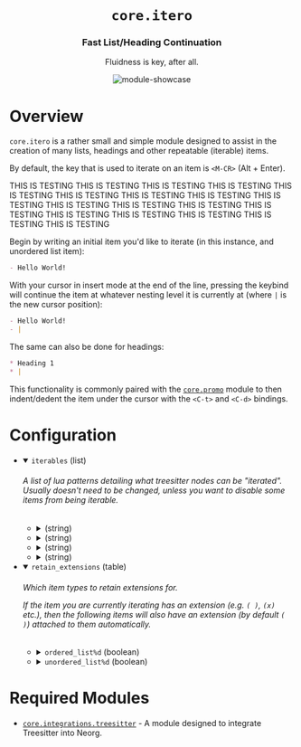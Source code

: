 <div align="center">

# `core.itero`

### Fast List/Heading Continuation

Fluidness is key, after all.

![module-showcase](https://user-images.githubusercontent.com/76052559/216777858-14e2036e-acc5-4276-aa7d-9a8a8ba549ba.gif)

</div>

# Overview

`core.itero` is a rather small and simple module designed to assist in the creation of many lists,
headings and other repeatable (iterable) items.

By default, the key that is used to iterate on an item is `<M-CR>` (Alt + Enter).

THIS IS TESTING
THIS IS TESTING
THIS IS TESTING
THIS IS TESTING
THIS IS TESTING
THIS IS TESTING
THIS IS TESTING
THIS IS TESTING
THIS IS TESTING
THIS IS TESTING
THIS IS TESTING
THIS IS TESTING
THIS IS TESTING
THIS IS TESTING
THIS IS TESTING
THIS IS TESTING
THIS IS TESTING
THIS IS TESTING

Begin by writing an initial item you'd like to iterate (in this instance, and unordered list item):
```md
- Hello World!
```

With your cursor in insert mode at the end of the line, pressing the keybind will continue the item at whatever
nesting level it is currently at (where `|` is the new cursor position):
```md
- Hello World!
- |
```

The same can also be done for headings:
```md
* Heading 1
* |
```

This functionality is commonly paired with the [`core.promo`](https://github.com/nvim-neorg/neorg/wiki/Promo) module to then indent/dedent
the item under the cursor with the `<C-t>` and `<C-d>` bindings.

# Configuration

* <details open>
  
  <summary><code>iterables</code> (list)</summary>
  
  <h6>
  
  <div>
  
  A list of lua patterns detailing what treesitter nodes can be "iterated".
  Usually doesn't need to be changed, unless you want to disable some
  items from being iterable.
  
  </div>
  
  </h6>
  
  
  * <details>
    
    <summary> (string)</summary>
    
    <br>
    
    ```lua
    "unordered_list%d"
    ```
    
    </details>
  * <details>
    
    <summary> (string)</summary>
    
    <br>
    
    ```lua
    "ordered_list%d"
    ```
    
    </details>
  * <details>
    
    <summary> (string)</summary>
    
    <br>
    
    ```lua
    "heading%d"
    ```
    
    </details>
  * <details>
    
    <summary> (string)</summary>
    
    <br>
    
    ```lua
    "quote%d"
    ```
    
    </details>
  
  
  </details>

* <details open>
  
  <summary><code>retain_extensions</code> (table)</summary>
  
  <h6>
  
  <div>
  
  Which item types to retain extensions for.
  
  If the item you are currently iterating has an extension (e.g. `( )`, `(x)` etc.),
  then the following items will also have an extension (by default `( )`) attached
  to them automatically.
  
  </div>
  
  </h6>
  
  
  * <details>
    
    <summary><code>ordered_list%d</code> (boolean)</summary>
    
    <br>
    
    ```lua
    true
    ```
    
    </details>
  * <details>
    
    <summary><code>unordered_list%d</code> (boolean)</summary>
    
    <br>
    
    ```lua
    true
    ```
    
    </details>
  
  
  </details>


# Required Modules

- [`core.integrations.treesitter`](https://github.com/nvim-neorg/neorg/wiki/Treesitter-Integration) - A module designed to integrate Treesitter into Neorg.

